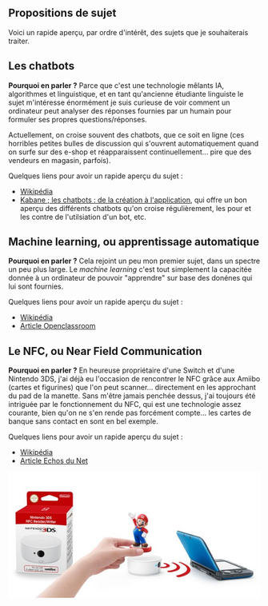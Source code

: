 ## Propositions de sujet
Voici un rapide aperçu, par ordre d'intérêt, des sujets que je souhaiterais traiter.

## Les chatbots

**Pourquoi en parler ?** Parce que c'est une technologie mêlants IA, algorithmes et linguistique, et en tant qu'ancienne étudiante linguiste le sujet m'intéresse énormément je suis curieuse de voir comment un ordinateur peut analyser des réponses fournies par un humain pour formuler ses propres questions/réponses.

Actuellement, on croise souvent des chatbots, que ce soit en ligne (ces horribles petites bulles de discussion qui s'ouvrent automatiquement quand on surfe sur des e-shop et réapparaissent continuellement... pire que des vendeurs en magasin, parfois).


Quelques liens pour avoir un rapide aperçu du sujet :
- [Wikipédia](https://fr.wikipedia.org/wiki/Chatbot)
- [Kabane ; les chatbots : de la création à l'application](https://www.kabane.ca/chatbots-de-creation-a-lapplication), qui offre un bon aperçu des différents chatbots qu'on croise régulièrement, les pour et les contre de l'utilsiation d'un bot, etc.

## Machine learning, ou apprentissage automatique

**Pourquoi en parler ?** Cela rejoint un peu mon premier sujet, dans un spectre un peu plus large. Le *machine learning* c'est tout simplement la capacitée donnée à un ordinateur de pouvoir "apprendre" sur base des donénes qui lui sont fournies.

Quelques liens pour avoir un rapide aperçu du sujet :
- [Wikipédia](https://fr.wikipedia.org/wiki/Apprentissage_automatique)
- [Article Openclassroom](https://openclassrooms.com/fr/courses/4011851-initiez-vous-au-machine-learning/4011858-identifez-les-differentes-etapes-de-modelisation)

## Le NFC, ou Near Field Communication

**Pourquoi en parler ?** En heureuse propriétaire d'une Switch et d'une Nintendo 3DS, j'ai déjà eu l'occasion de rencontrer le NFC grâce aux Amiibo (cartes et figurines) que l'on peut scanner... directement en les approchant du pad de la manette. Sans m'être jamais penchée dessus, j'ai toujours été intriguée par le fonctionnement du NFC, qui est une technologie assez courante, bien qu'on ne s'en rende pas forcément compte... les cartes de banque sans contact en sont en bel exemple.

Quelques liens pour avoir un rapide aperçu du sujet :
- [Wikipédia](https://fr.wikipedia.org/wiki/Communication_en_champ_proche)
- [Article Echos du Net](https://www.echosdunet.net/dossiers/technologie-nfc)

![Image](images/nfc-reader.jpg)

